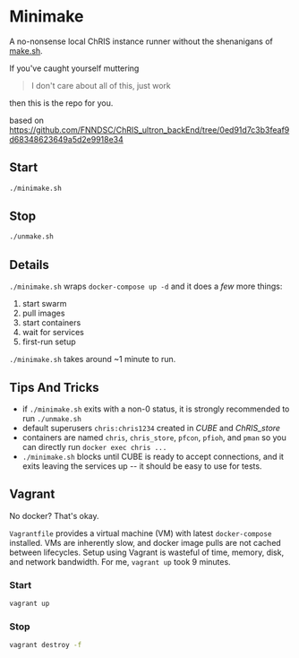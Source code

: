 # Minimake

A no-nonsense local ChRIS instance runner without the shenanigans of
[make.sh](https://github.com/FNNDSC/ChRIS_ultron_backEnd/blob/master/make.sh).

If you've caught yourself muttering

> I don't care about all of this, just work

then this is the repo for you.

based on
https://github.com/FNNDSC/ChRIS_ultron_backEnd/tree/0ed91d7c3b3feaf9d68348623649a5d2e9918e34

## Start

```bash
./minimake.sh
```

## Stop

```bash
./unmake.sh
```

## Details

`./minimake.sh` wraps `docker-compose up -d` and it does a _few_ more things:

1. start swarm
2. pull images
3. start containers
4. wait for services
4. first-run setup

`./minimake.sh` takes around ~1 minute to run.

## Tips And Tricks

- if `./minimake.sh` exits with a non-0 status, it is strongly recommended to run `./unmake.sh`
- default superusers `chris:chris1234` created in _CUBE_ and *ChRIS_store*
- containers are named `chris`, `chris_store`, `pfcon`, `pfioh`, and `pman` so you can directly run `docker exec chris ...`
- `./minimake.sh` blocks until CUBE is ready to accept connections, and it exits leaving the services up -- it should be easy to use for tests.

## Vagrant

No docker? That's okay.

`Vagrantfile` provides a virtual machine (VM) with latest `docker-compose` installed.
VMs are inherently slow, and docker image pulls are not cached between lifecycles.
Setup using Vagrant is wasteful of time, memory, disk, and network bandwidth.
For me, `vagrant up` took 9 minutes.

### Start

```bash
vagrant up
```

### Stop

```bash
vagrant destroy -f
```

